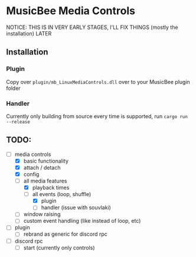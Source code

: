 # MusicBee Media Controls

NOTICE: THIS IS IN VERY EARLY STAGES, I'LL FIX THINGS (mostly the installation) LATER

## Installation

### Plugin

Copy over `plugin/mb_LinuxMediaControls.dll` over to your MusicBee plugin folder

### Handler

Currently only building from source every time is supported, run `cargo run --release`

## TODO:

- [ ] media controls
  - [x] basic functionality
  - [x] attach / detach
  - [x] config
  - [ ] all media features
    - [x] playback times
    - [ ] all events (loop, shuffle)
      - [x] plugin
      - [ ] handler (issue with souvlaki)
  - [ ] window raising
  - [ ] custom event handling (like instead of loop, etc)
- [ ] plugin
  - [ ] rebrand as generic for discord rpc
- [ ] discord rpc
  - [ ] start (currently only controls)
